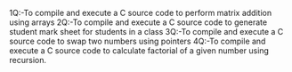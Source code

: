 1Q:-To compile and execute a C source code to perform matrix addition using arrays
2Q:-To compile and execute a C source code to  generate student mark sheet for students in a class
3Q:-To compile and execute a C source code to  swap two numbers using pointers
4Q:-To compile and execute a C source code to calculate factorial of a given number using recursion.
